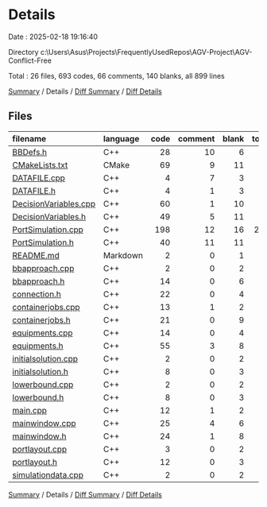 # Details

Date : 2025-02-18 19:16:40

Directory c:\\Users\\Asus\\Projects\\FrequentlyUsedRepos\\AGV-Project\\AGV-Conflict-Free

Total : 26 files,  693 codes, 66 comments, 140 blanks, all 899 lines

[Summary](results.md) / Details / [Diff Summary](diff.md) / [Diff Details](diff-details.md)

## Files
| filename | language | code | comment | blank | total |
| :--- | :--- | ---: | ---: | ---: | ---: |
| [BBDefs.h](/BBDefs.h) | C++ | 28 | 10 | 6 | 44 |
| [CMakeLists.txt](/CMakeLists.txt) | CMake | 69 | 9 | 11 | 89 |
| [DATAFILE.cpp](/DATAFILE.cpp) | C++ | 4 | 7 | 3 | 14 |
| [DATAFILE.h](/DATAFILE.h) | C++ | 4 | 1 | 3 | 8 |
| [DecisionVariables.cpp](/DecisionVariables.cpp) | C++ | 60 | 1 | 10 | 71 |
| [DecisionVariables.h](/DecisionVariables.h) | C++ | 49 | 5 | 11 | 65 |
| [PortSimulation.cpp](/PortSimulation.cpp) | C++ | 198 | 12 | 16 | 226 |
| [PortSimulation.h](/PortSimulation.h) | C++ | 40 | 11 | 11 | 62 |
| [README.md](/README.md) | Markdown | 2 | 0 | 1 | 3 |
| [bbapproach.cpp](/bbapproach.cpp) | C++ | 2 | 0 | 2 | 4 |
| [bbapproach.h](/bbapproach.h) | C++ | 14 | 0 | 6 | 20 |
| [connection.h](/connection.h) | C++ | 22 | 0 | 4 | 26 |
| [containerjobs.cpp](/containerjobs.cpp) | C++ | 13 | 1 | 2 | 16 |
| [containerjobs.h](/containerjobs.h) | C++ | 21 | 0 | 9 | 30 |
| [equipments.cpp](/equipments.cpp) | C++ | 14 | 0 | 4 | 18 |
| [equipments.h](/equipments.h) | C++ | 55 | 3 | 8 | 66 |
| [initialsolution.cpp](/initialsolution.cpp) | C++ | 2 | 0 | 2 | 4 |
| [initialsolution.h](/initialsolution.h) | C++ | 8 | 0 | 3 | 11 |
| [lowerbound.cpp](/lowerbound.cpp) | C++ | 2 | 0 | 2 | 4 |
| [lowerbound.h](/lowerbound.h) | C++ | 8 | 0 | 3 | 11 |
| [main.cpp](/main.cpp) | C++ | 12 | 1 | 2 | 15 |
| [mainwindow.cpp](/mainwindow.cpp) | C++ | 25 | 4 | 6 | 35 |
| [mainwindow.h](/mainwindow.h) | C++ | 24 | 1 | 8 | 33 |
| [portlayout.cpp](/portlayout.cpp) | C++ | 3 | 0 | 2 | 5 |
| [portlayout.h](/portlayout.h) | C++ | 12 | 0 | 3 | 15 |
| [simulationdata.cpp](/simulationdata.cpp) | C++ | 2 | 0 | 2 | 4 |

[Summary](results.md) / Details / [Diff Summary](diff.md) / [Diff Details](diff-details.md)